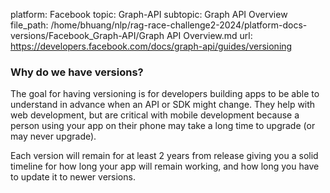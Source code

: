 platform: Facebook
topic: Graph-API
subtopic: Graph API Overview
file_path: /home/bhuang/nlp/rag-race-challenge2-2024/platform-docs-versions/Facebook_Graph-API/Graph API Overview.md
url: https://developers.facebook.com/docs/graph-api/guides/versioning

### Why do we have versions?

The goal for having versioning is for developers building apps to be able to understand in advance when an API or SDK might change. They help with web development, but are critical with mobile development because a person using your app on their phone may take a long time to upgrade (or may never upgrade).

Each version will remain for at least 2 years from release giving you a solid timeline for how long your app will remain working, and how long you have to update it to newer versions.